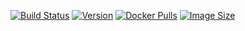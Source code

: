 
[![Build Status](https://github.com/jauderho/dockerfiles/workflows/snowball/badge.svg)](https://github.com/jauderho/dockerfiles/actions?query=workflow%3Asnowball)
[![Version](https://img.shields.io/docker/v/jauderho/snowball/latest)](https://aws.amazon.com/snowball/)
[![Docker Pulls](https://img.shields.io/docker/pulls/jauderho/snowball)](https://hub.docker.com/r/jauderho/snowball/)
[![Image Size](https://img.shields.io/docker/image-size/jauderho/snowball/latest)](https://hub.docker.com/r/jauderho/snowball/)

